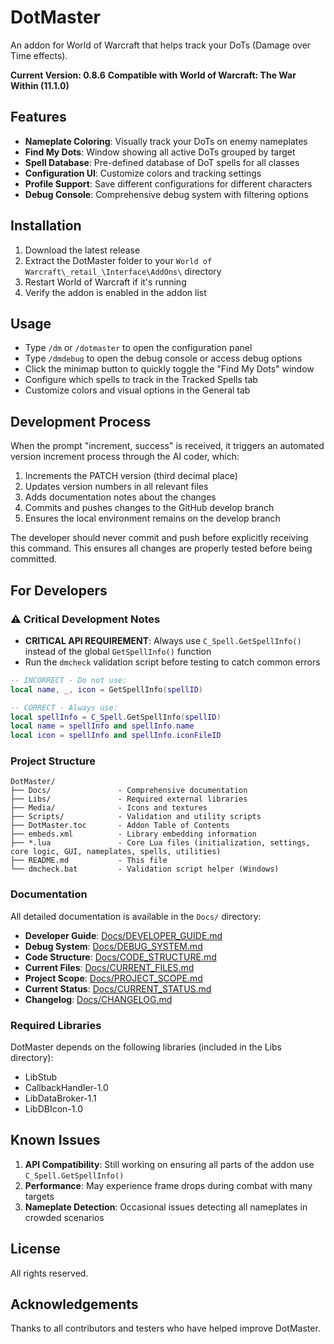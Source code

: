 # DotMaster

An addon for World of Warcraft that helps track your DoTs (Damage over Time effects).

**Current Version: 0.8.6**
**Compatible with World of Warcraft: The War Within (11.1.0)**

## Features

- **Nameplate Coloring**: Visually track your DoTs on enemy nameplates
- **Find My Dots**: Window showing all active DoTs grouped by target
- **Spell Database**: Pre-defined database of DoT spells for all classes
- **Configuration UI**: Customize colors and tracking settings
- **Profile Support**: Save different configurations for different characters
- **Debug Console**: Comprehensive debug system with filtering options

## Installation

1. Download the latest release
2. Extract the DotMaster folder to your `World of Warcraft\_retail_\Interface\AddOns\` directory
3. Restart World of Warcraft if it's running
4. Verify the addon is enabled in the addon list

## Usage

- Type `/dm` or `/dotmaster` to open the configuration panel
- Type `/dmdebug` to open the debug console or access debug options
- Click the minimap button to quickly toggle the "Find My Dots" window
- Configure which spells to track in the Tracked Spells tab
- Customize colors and visual options in the General tab

## Development Process

When the prompt "increment, success" is received, it triggers an automated version increment process through the AI coder, which:
1. Increments the PATCH version (third decimal place)
2. Updates version numbers in all relevant files
3. Adds documentation notes about the changes
4. Commits and pushes changes to the GitHub develop branch
5. Ensures the local environment remains on the develop branch

The developer should never commit and push before explicitly receiving this command. This ensures all changes are properly tested before being committed.

## For Developers

### ⚠️ Critical Development Notes

- **CRITICAL API REQUIREMENT**: Always use `C_Spell.GetSpellInfo()` instead of the global `GetSpellInfo()` function
- Run the `dmcheck` validation script before testing to catch common errors

```lua
-- INCORRECT - Do not use:
local name, _, icon = GetSpellInfo(spellID)

-- CORRECT - Always use:
local spellInfo = C_Spell.GetSpellInfo(spellID)
local name = spellInfo and spellInfo.name
local icon = spellInfo and spellInfo.iconFileID
```

### Project Structure

```
DotMaster/
├── Docs/               - Comprehensive documentation
├── Libs/               - Required external libraries
├── Media/              - Icons and textures
├── Scripts/            - Validation and utility scripts
├── DotMaster.toc       - Addon Table of Contents
├── embeds.xml          - Library embedding information
├── *.lua               - Core Lua files (initialization, settings, core logic, GUI, nameplates, spells, utilities)
├── README.md           - This file
└── dmcheck.bat         - Validation script helper (Windows)
```

### Documentation

All detailed documentation is available in the `Docs/` directory:

- **Developer Guide**: [Docs/DEVELOPER_GUIDE.md](Docs/DEVELOPER_GUIDE.md)
- **Debug System**: [Docs/DEBUG_SYSTEM.md](Docs/DEBUG_SYSTEM.md)
- **Code Structure**: [Docs/CODE_STRUCTURE.md](Docs/CODE_STRUCTURE.md)
- **Current Files**: [Docs/CURRENT_FILES.md](Docs/CURRENT_FILES.md)
- **Project Scope**: [Docs/PROJECT_SCOPE.md](Docs/PROJECT_SCOPE.md)
- **Current Status**: [Docs/CURRENT_STATUS.md](Docs/CURRENT_STATUS.md)
- **Changelog**: [Docs/CHANGELOG.md](Docs/CHANGELOG.md)

### Required Libraries

DotMaster depends on the following libraries (included in the Libs directory):
- LibStub
- CallbackHandler-1.0
- LibDataBroker-1.1
- LibDBIcon-1.0

## Known Issues

1. **API Compatibility**: Still working on ensuring all parts of the addon use `C_Spell.GetSpellInfo()`
2. **Performance**: May experience frame drops during combat with many targets
3. **Nameplate Detection**: Occasional issues detecting all nameplates in crowded scenarios

## License

All rights reserved.

## Acknowledgements

Thanks to all contributors and testers who have helped improve DotMaster. 